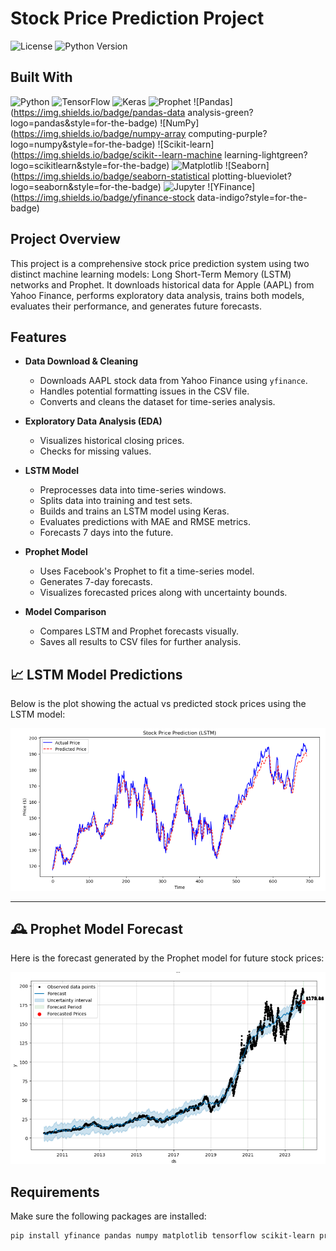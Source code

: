 # Stock Price Prediction Project

![License](https://img.shields.io/github/license/yourusername/yourrepo?style=for-the-badge)
![Python Version](https://img.shields.io/badge/python-3.x-blue?style=for-the-badge&logo=python)

## Built With

![Python](https://img.shields.io/badge/python-3.12-blue?logo=python&logoColor=white&style=for-the-badge)
![TensorFlow](https://img.shields.io/badge/tensorflow-%202.x-red?logo=tensorflow&style=for-the-badge)
![Keras](https://img.shields.io/badge/keras-deep%20learning-yellow?logo=TensorFlow&style=for-the-badge)
![Prophet](https://img.shields.io/badge/prophet-forecasting-orange?logo=meta&style=for-the-badge)
![Pandas](https://img.shields.io/badge/pandas-data analysis-green?logo=pandas&style=for-the-badge)
![NumPy](https://img.shields.io/badge/numpy-array computing-purple?logo=numpy&style=for-the-badge)
![Scikit-learn](https://img.shields.io/badge/scikit--learn-machine learning-lightgreen?logo=scikitlearn&style=for-the-badge)
![Matplotlib](https://img.shields.io/badge/matplotlib-visualization-teal?logo=matplotlib&style=for-the-badge)
![Seaborn](https://img.shields.io/badge/seaborn-statistical plotting-blueviolet?logo=seaborn&style=for-the-badge)
![Jupyter](https://img.shields.io/badge/jupyter-notebook-yellow?logo=jupyter&style=for-the-badge)
![YFinance](https://img.shields.io/badge/yfinance-stock data-indigo?style=for-the-badge)

## Project Overview

This project is a comprehensive stock price prediction system using two distinct machine learning models: Long Short-Term Memory (LSTM) networks and Prophet. It downloads historical data for Apple (AAPL) from Yahoo Finance, performs exploratory data analysis, trains both models, evaluates their performance, and generates future forecasts.

## Features

- **Data Download & Cleaning**

  - Downloads AAPL stock data from Yahoo Finance using `yfinance`.
  - Handles potential formatting issues in the CSV file.
  - Converts and cleans the dataset for time-series analysis.

- **Exploratory Data Analysis (EDA)**

  - Visualizes historical closing prices.
  - Checks for missing values.

- **LSTM Model**

  - Preprocesses data into time-series windows.
  - Splits data into training and test sets.
  - Builds and trains an LSTM model using Keras.
  - Evaluates predictions with MAE and RMSE metrics.
  - Forecasts 7 days into the future.

- **Prophet Model**

  - Uses Facebook's Prophet to fit a time-series model.
  - Generates 7-day forecasts.
  - Visualizes forecasted prices along with uncertainty bounds.

- **Model Comparison**
  - Compares LSTM and Prophet forecasts visually.
  - Saves all results to CSV files for further analysis.

## 📈 LSTM Model Predictions

Below is the plot showing the actual vs predicted stock prices using the LSTM model:

![LSTM Predictions](lstm.png)

---

## 🕰️ Prophet Model Forecast

Here is the forecast generated by the Prophet model for future stock prices:

![Prophet Forecast](prophet.png)

## Requirements

Make sure the following packages are installed:

```bash
pip install yfinance pandas numpy matplotlib tensorflow scikit-learn prophet
```
